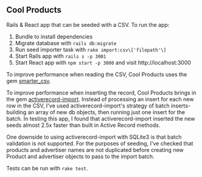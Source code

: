 ## Cool Products
Rails & React app that can be seeded with a CSV. To run the app:

1. Bundle to install dependencies
2. Migrate database with `rails db:migrate`
3. Run seed importer task with `rake import:csv\['filepath'\]`
4. Start Rails app with `rails s -p 3001`
5. Start React app with `npm start -p 3000` and visit http://localhost:3000

To improve performance when reading the CSV, Cool Products uses the gem [smarter_csv](https://github.com/tilo/smarter_csv).

To improve performance when inserting the record, Cool Products brings in the gem [activerecord-import](https://github.com/zdennis/activerecord-import). Instead of processing an insert for each new row in the CSV, I've used activerecord-import's strategy of batch inserts- building an array of new db objects, then running just one insert for the batch. In testing this app, I found that activerecord-import inserted the new seeds almost 2.5x faster than built in Active Record methods.

One downside to using activerecord-import with SQLite3 is that batch validation is not supported. For the purposes of seeding, I've checked that products and advertiser names are not duplicated before creating new Product and advertiser objects to pass to the import batch.

Tests can be run with `rake test`.

